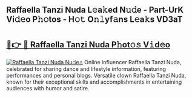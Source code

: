 ## Raffaella Tanzi Nuda L𝚎a𝚔ed N𝚞𝚍e - Part-UrK Vi𝚍𝚎o P𝚑𝚘tos - H𝚘𝚝 O𝚗𝚕yf𝚊ns L𝚎a𝚔s VD3aT

# <h2><a href="http://kfclb9a.oniu.top/?m=Raffaella+Tanzi+Nuda">🔗👉 🔴 Raffaella Tanzi Nuda P𝚑ot𝚘𝚜 V𝚒d𝚎o</a></h2>

[![Raffaella Tanzi Nuda Nu𝚍e𝚜](https://i.imgur.com/0qMVB7G.gif)](http://kfclb9a.oniu.top/?m=Raffaella+Tanzi+Nuda)
Online influencer Raffaella Tanzi Nuda, celebrated for sharing dance and lifestyle information, featuring performances and personal blogs. Versatile clown Raffaella Tanzi Nuda, known for their exceptional skills and accomplishments in entertaining audiences with humor and satire.  
